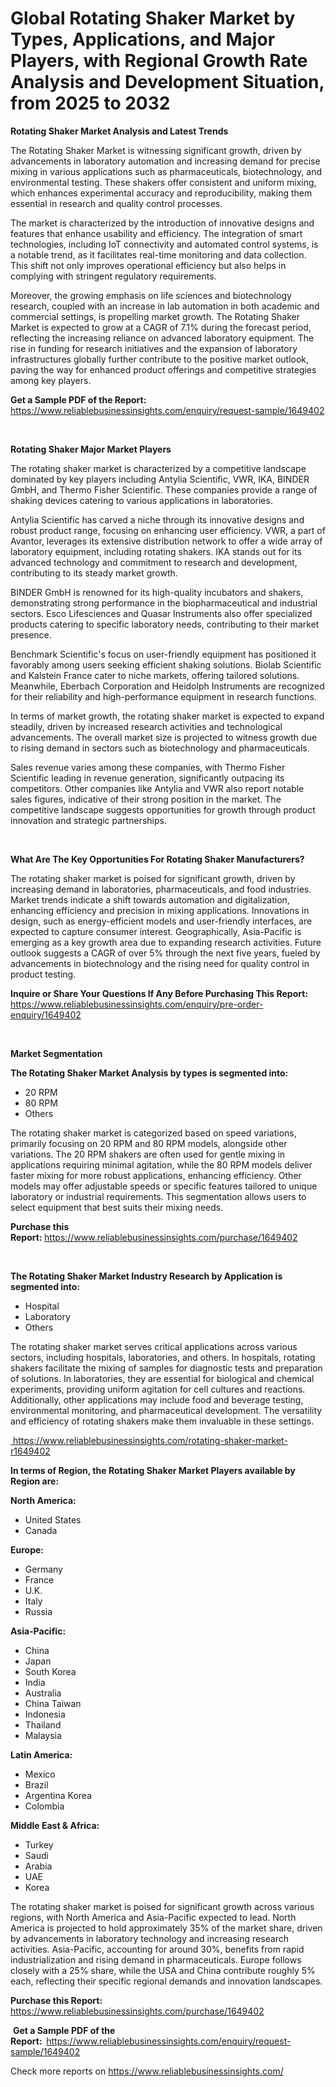 <p><h1>Global Rotating Shaker Market by Types, Applications, and Major Players, with Regional Growth Rate Analysis and Development Situation, from 2025 to 2032</h1></p><p><strong>Rotating Shaker Market Analysis and Latest Trends</strong></p>
<p><p>The Rotating Shaker Market is witnessing significant growth, driven by advancements in laboratory automation and increasing demand for precise mixing in various applications such as pharmaceuticals, biotechnology, and environmental testing. These shakers offer consistent and uniform mixing, which enhances experimental accuracy and reproducibility, making them essential in research and quality control processes.</p><p>The market is characterized by the introduction of innovative designs and features that enhance usability and efficiency. The integration of smart technologies, including IoT connectivity and automated control systems, is a notable trend, as it facilitates real-time monitoring and data collection. This shift not only improves operational efficiency but also helps in complying with stringent regulatory requirements.</p><p>Moreover, the growing emphasis on life sciences and biotechnology research, coupled with an increase in lab automation in both academic and commercial settings, is propelling market growth. The Rotating Shaker Market is expected to grow at a CAGR of 7.1% during the forecast period, reflecting the increasing reliance on advanced laboratory equipment. The rise in funding for research initiatives and the expansion of laboratory infrastructures globally further contribute to the positive market outlook, paving the way for enhanced product offerings and competitive strategies among key players. </p></p>
<p><strong>Get a Sample PDF of the Report:&nbsp;</strong> <a href="https://www.reliablebusinessinsights.com/enquiry/request-sample/1649402?utm_campaign=1720&utm_medium=2&utm_source=Github&utm_content=ia&utm_term=03032025&utm_id=rotating-shaker">https://www.reliablebusinessinsights.com/enquiry/request-sample/1649402</a></p>
<p>&nbsp;</p>
<p><strong>Rotating Shaker Major Market Players</strong></p>
<p><p>The rotating shaker market is characterized by a competitive landscape dominated by key players including Antylia Scientific, VWR, IKA, BINDER GmbH, and Thermo Fisher Scientific. These companies provide a range of shaking devices catering to various applications in laboratories.</p><p>Antylia Scientific has carved a niche through its innovative designs and robust product range, focusing on enhancing user efficiency. VWR, a part of Avantor, leverages its extensive distribution network to offer a wide array of laboratory equipment, including rotating shakers. IKA stands out for its advanced technology and commitment to research and development, contributing to its steady market growth.</p><p>BINDER GmbH is renowned for its high-quality incubators and shakers, demonstrating strong performance in the biopharmaceutical and industrial sectors. Esco Lifesciences and Quasar Instruments also offer specialized products catering to specific laboratory needs, contributing to their market presence.</p><p>Benchmark Scientific's focus on user-friendly equipment has positioned it favorably among users seeking efficient shaking solutions. Biolab Scientific and Kalstein France cater to niche markets, offering tailored solutions. Meanwhile, Eberbach Corporation and Heidolph Instruments are recognized for their reliability and high-performance equipment in research functions.</p><p>In terms of market growth, the rotating shaker market is expected to expand steadily, driven by increased research activities and technological advancements. The overall market size is projected to witness growth due to rising demand in sectors such as biotechnology and pharmaceuticals.</p><p>Sales revenue varies among these companies, with Thermo Fisher Scientific leading in revenue generation, significantly outpacing its competitors. Other companies like Antylia and VWR also report notable sales figures, indicative of their strong position in the market. The competitive landscape suggests opportunities for growth through product innovation and strategic partnerships.</p></p>
<p>&nbsp;</p>
<p><strong>What Are The Key Opportunities For Rotating Shaker Manufacturers?</strong></p>
<p><p>The rotating shaker market is poised for significant growth, driven by increasing demand in laboratories, pharmaceuticals, and food industries. Market trends indicate a shift towards automation and digitalization, enhancing efficiency and precision in mixing applications. Innovations in design, such as energy-efficient models and user-friendly interfaces, are expected to capture consumer interest. Geographically, Asia-Pacific is emerging as a key growth area due to expanding research activities. Future outlook suggests a CAGR of over 5% through the next five years, fueled by advancements in biotechnology and the rising need for quality control in product testing.</p></p>
<p><strong>Inquire or Share Your Questions If Any Before Purchasing This Report:</strong> <a href="https://www.reliablebusinessinsights.com/enquiry/pre-order-enquiry/1649402?utm_campaign=1720&utm_medium=2&utm_source=Github&utm_content=ia&utm_term=03032025&utm_id=rotating-shaker">https://www.reliablebusinessinsights.com/enquiry/pre-order-enquiry/1649402</a></p>
<p>&nbsp;</p>
<p><strong>Market Segmentation</strong></p>
<p><strong>The Rotating Shaker Market Analysis by types is segmented into:</strong></p>
<p><ul><li>20 RPM</li><li>80 RPM</li><li>Others</li></ul></p>
<p><p>The rotating shaker market is categorized based on speed variations, primarily focusing on 20 RPM and 80 RPM models, alongside other variations. The 20 RPM shakers are often used for gentle mixing in applications requiring minimal agitation, while the 80 RPM models deliver faster mixing for more robust applications, enhancing efficiency. Other models may offer adjustable speeds or specific features tailored to unique laboratory or industrial requirements. This segmentation allows users to select equipment that best suits their mixing needs.</p></p>
<p><strong>Purchase this Report:&nbsp;</strong><a href="https://www.reliablebusinessinsights.com/purchase/1649402?utm_campaign=1720&utm_medium=2&utm_source=Github&utm_content=ia&utm_term=03032025&utm_id=rotating-shaker">https://www.reliablebusinessinsights.com/purchase/1649402</a></p>
<p>&nbsp;</p>
<p><strong>The Rotating Shaker Market Industry Research by Application is segmented into:</strong></p>
<p><ul><li>Hospital</li><li>Laboratory</li><li>Others</li></ul></p>
<p><p>The rotating shaker market serves critical applications across various sectors, including hospitals, laboratories, and others. In hospitals, rotating shakers facilitate the mixing of samples for diagnostic tests and preparation of solutions. In laboratories, they are essential for biological and chemical experiments, providing uniform agitation for cell cultures and reactions. Additionally, other applications may include food and beverage testing, environmental monitoring, and pharmaceutical development. The versatility and efficiency of rotating shakers make them invaluable in these settings.</p></p>
<p><a href="https://www.reliablebusinessinsights.com/rotating-shaker-market-r1649402?utm_campaign=1720&utm_medium=2&utm_source=Github&utm_content=ia&utm_term=03032025&utm_id=rotating-shaker">&nbsp;https://www.reliablebusinessinsights.com/rotating-shaker-market-r1649402</a></p>
<p><strong>In terms of Region, the Rotating Shaker Market Players available by Region are:</strong></p>
<p>
    <p> <strong> North America: </strong>
        <ul>
            <li>United States</li>
            <li>Canada</li>
        </ul>
        </p> 
    <p> <strong> Europe: </strong>
        <ul>
            <li>Germany</li>
            <li>France</li>
            <li>U.K.</li>
            <li>Italy</li>
            <li>Russia</li>
        </ul>
        </p> 
    <p> <strong> Asia-Pacific: </strong>
        <ul>
            <li>China</li>
            <li>Japan</li>
            <li>South Korea</li>
            <li>India</li>
            <li>Australia</li>
            <li>China Taiwan</li>
            <li>Indonesia</li>
            <li>Thailand</li>
            <li>Malaysia</li>
        </ul>
        </p> 
    <p> <strong> Latin America: </strong>
        <ul>
            <li>Mexico</li>
            <li>Brazil</li>
            <li>Argentina Korea</li>
            <li>Colombia</li>
        </ul>
        </p> 
    <p> <strong> Middle East & Africa: </strong>
        <ul>
            <li>Turkey</li>
            <li>Saudi</li>
            <li>Arabia</li>
            <li>UAE</li>
            <li>Korea</li>
        </ul>
    </p>
    </p>
<p><p>The rotating shaker market is poised for significant growth across various regions, with North America and Asia-Pacific expected to lead. North America is projected to hold approximately 35% of the market share, driven by advancements in laboratory technology and increasing research activities. Asia-Pacific, accounting for around 30%, benefits from rapid industrialization and rising demand in pharmaceuticals. Europe follows closely with a 25% share, while the USA and China contribute roughly 5% each, reflecting their specific regional demands and innovation landscapes.</p></p>
<p><strong>Purchase this Report: </strong><a href="https://www.reliablebusinessinsights.com/purchase/1649402?utm_campaign=1720&utm_medium=2&utm_source=Github&utm_content=ia&utm_term=03032025&utm_id=rotating-shaker">https://www.reliablebusinessinsights.com/purchase/1649402</a></p>
<p>&nbsp;<strong>Get a Sample PDF of the Report:&nbsp;&nbsp;</strong><a href="https://www.reliablebusinessinsights.com/enquiry/request-sample/1649402?utm_campaign=1720&utm_medium=2&utm_source=Github&utm_content=ia&utm_term=03032025&utm_id=rotating-shaker">https://www.reliablebusinessinsights.com/enquiry/request-sample/1649402</a></p>
<p><strong></strong></p>
<p>Check more reports on <a href="https://www.reliablebusinessinsights.com/?utm_campaign=1720&utm_medium=2&utm_source=Github&utm_content=ia&utm_term=03032025&utm_id=rotating-shaker">https://www.reliablebusinessinsights.com/</a></p>